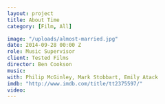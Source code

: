 ```yaml
---
layout: project
title: About Time
category: [Film, All]

image: "/uploads/almost-married.jpg"
date: 2014-09-28 00:00 Z
role: Music Supervisor
client: Tested Films
director: Ben Cookson
music: 
with: Philip McGinley, Mark Stobbart, Emily Atack 
imdb: "http://www.imdb.com/title/tt2375597/"
video: 
---
```




